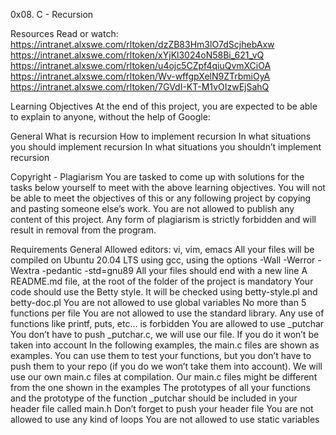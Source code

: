0x08. C - Recursion

Resources
Read or watch:
https://intranet.alxswe.com/rltoken/dzZB83Hm3lO7dScjhebAxw
https://intranet.alxswe.com/rltoken/xYjKl3024oN58Bi_621_vQ
https://intranet.alxswe.com/rltoken/u4ojc5CZpf4qiuQvmXCiOA
https://intranet.alxswe.com/rltoken/Wv-wffgpXelN9ZTrbmiOyA
https://intranet.alxswe.com/rltoken/7GVdI-KT-M1vOIzwEjSahQ

Learning Objectives
At the end of this project, you are expected to be able to explain to anyone, without the help of Google:


General
What is recursion
How to implement recursion
In what situations you should implement recursion
In what situations you shouldn’t implement recursion

Copyright - Plagiarism
You are tasked to come up with solutions for the tasks below yourself to meet with the above learning objectives.
You will not be able to meet the objectives of this or any following project by copying and pasting someone else’s work.
You are not allowed to publish any content of this project.
Any form of plagiarism is strictly forbidden and will result in removal from the program.

Requirements
General
Allowed editors: vi, vim, emacs
All your files will be compiled on Ubuntu 20.04 LTS using gcc, using the options -Wall -Werror -Wextra -pedantic -std=gnu89
All your files should end with a new line
A README.md file, at the root of the folder of the project is mandatory
Your code should use the Betty style. It will be checked using betty-style.pl and betty-doc.pl
You are not allowed to use global variables
No more than 5 functions per file
You are not allowed to use the standard library. Any use of functions like printf, puts, etc… is forbidden
You are allowed to use _putchar
You don’t have to push _putchar.c, we will use our file. If you do it won’t be taken into account
In the following examples, the main.c files are shown as examples. You can use them to test your functions, but you don’t have to push them to your repo (if you do we won’t take them into account). We will use our own main.c files at compilation. Our main.c files might be different from the one shown in the examples
The prototypes of all your functions and the prototype of the function _putchar should be included in your header file called main.h
Don’t forget to push your header file
You are not allowed to use any kind of loops
You are not allowed to use static variables
